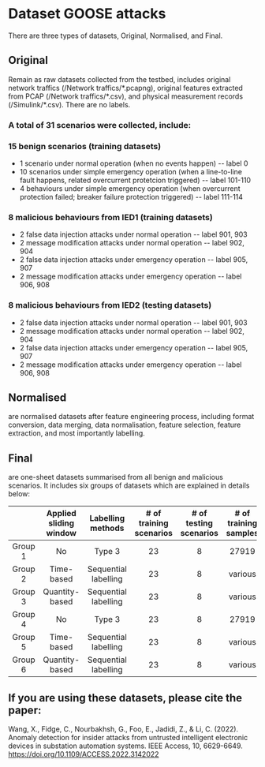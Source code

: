 # Dataset GOOSE attacks

There are three types of datasets, Original, Normalised, and Final.

## Original 
Remain as raw datasets collected from the testbed, includes original network traffics (/Network traffics/\*.pcapng), original features extracted from PCAP (/Network traffics/\*.csv), and physical measurement records (/Simulink/\*.csv). There are no labels.

### A total of 31 scenarios were collected, include:
### 15 benign scenarios (training datasets)
* 1 scenario under normal operation (when no events happen) -- label 0
* 10 scenarios under simple emergency operation (when a line-to-line fault happens, related overcurrent protetcion triggered) -- label 101-110
* 4 behaviours under simple emergency operation (when overcurrent protection failed; breaker failure protection triggered) -- label 111-114
### 8 malicious behaviours from IED1 (training datasets)
* 2 false data injection attacks under normal operation -- label 901, 903
* 2 message modification attacks under normal operation -- label 902, 904
* 2 false data injection attacks under emergency operation -- label 905, 907
* 2 message modification attacks under emergency operation -- label 906, 908
### 8 malicious behaviours from IED2 (testing datasets)
* 2 false data injection attacks under normal operation -- label 901, 903
* 2 message modification attacks under normal operation -- label 902, 904
* 2 false data injection attacks under emergency operation -- label 905, 907
* 2 message modification attacks under emergency operation -- label 906, 908



## Normalised 
are normalised datasets after feature engineering process, including format conversion, data merging, data normalisation, feature selection, feature extraction, and most importantly labelling.


## Final
are one-sheet datasets summarised from all benign and malicious scenarios. It includes six groups of datasets which are explained in details below:

|  | Applied sliding window | Labelling methods | # of training scenarios | # of testing scenarios | # of training samples | # of testing samples | # of features | # of different labels |
| :---: | :---: | :---: | :---: | :---: | :---: | :---: | :---: | :---: |
| Group 1 | No | Type 3 | 23 | 8 | 27919 | 9902 | 27 | 10 |
| Group 2 | Time-based | Sequential labelling | 23 | 8 | various | various | 27 | 10 |
| Group 3 | Quantity-based | Sequential labelling | 23 | 8 | various | various | 27 | 10 |
| Group 4 | No | Type 3 | 23 | 8 | 27919 | 9902 | 16 | 10 |
| Group 5 | Time-based | Sequential labelling | 23 | 8 | various | various | 16 | 10 |
| Group 6 | Quantity-based | Sequential labelling | 23 | 8 | various | various | 16 | 10 |


## If you are using these datasets, please cite the paper:
Wang, X., Fidge, C., Nourbakhsh, G., Foo, E., Jadidi, Z., & Li, C. (2022). Anomaly detection for insider attacks from untrusted intelligent electronic devices in substation automation systems. IEEE Access, 10, 6629-6649. https://doi.org/10.1109/ACCESS.2022.3142022  
